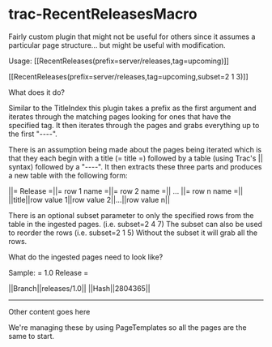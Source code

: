 trac-RecentReleasesMacro
========================

Fairly custom plugin that might not be useful for others since it assumes a particular page structure... but might be useful with modification.

Usage:
[[RecentReleases(prefix=server/releases,tag=upcoming)]] 

[[RecentReleases(prefix=server/releases,tag=upcoming,subset=2 1 3)]]

What does it do?

Similar to the TitleIndex this plugin takes a prefix as the first
argument and iterates through the matching pages looking for ones that
have the specified tag. It then iterates through the pages and grabs
everything up to the first "----". 

There is an assumption being made about the pages being iterated which
is that they each begin with a title (= title =) followed by a table
(using Trac's || syntax) followed by a "----". It then extracts these
three parts and produces a new table with the following form:

||= Release =||= row 1 name =||= row 2 name =|| ... ||= row n name =||
||title||row value 1||row value 2||...||row value n||

There is an optional subset parameter to only the specified rows from
the table in the ingested pages. (i.e. subset=2 4 7) The subset can also
be used to reorder the rows (i.e. subset=2 1 5) Without the subset it
will grab all the rows.

What do the ingested pages need to look like?

Sample:
= 1.0 Release =

||Branch||releases/1.0||
||Hash||2804365||

----

Other content goes here

We're managing these by using PageTemplates so all the pages are the
same to start.
